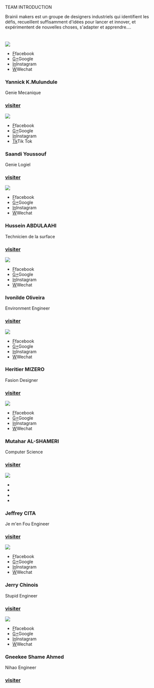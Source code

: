 <!-- Team navbar/members.md -->
  TEAM INTRODUCTION
  
  Brainii makers est un groupe de designers industriels qui identifient les défis, recueillent suffisamment d'idées pour lancer et innover, et expérimentent de nouvelles choses, s'adapter et apprendre....
<link rel="stylesheet" href="css/bootstrap-grid.min.css"/>
<div class="demo">
        <div class="container">
            <div class="row text-center">
                <h1 class="white"></h1>
            </div>
<div class="row">
                <div class="col-md-4 col-sm-6">
                    <div class="our-team">
                        <div class="pic">
                            <img src="images/Untitled-3.png">
                            <ul class="social">
                                <li><a href="#" class="fab fa-facebook">F</a>facebook</li>
                                <li><a href="#" class="fab fa-google-plus">G+</a>Google</li>
                                <li><a href="#" class="fab fa-instagram">In</a>Instagram</li>
                                <li><a href="#" class="fab fa-linkedin">W</a>Wechat</li>
                            </ul>
                        </div>
                        <div class="team-content">
                            <h3 class="title">Yannick K.Mulundule</h3>
                            <span class="post">Genie Mecanique</span>
                            <h3><a href="https://yannickkabasso.github.io/About-Yan/" class="title">visiter</a></h3>
                        </div>
                    </div>
                </div>

<div class="col-md-4 col-sm-6">
                    <div class="our-team">
                        <div class="pic">
                            <img src="images/yar1.jpg">
                            <ul class="social">
                                <li><a href="https://www.facebook.com/profile.php?id=100080783966190" class="fab fa-facebook">F</a>facebook</li>
                                <li><a href="#" class="fab fa-google-plus">G+</a>Google</li>
                                <li><a href="#" class="fab fa-instagram">In</a>Instagram</li>
                                <li><a href="https://v.douyin.com/M4Rt4pF/" class="fab fa-linkedin">Tk</a>Tik Tok</li>
                            </ul>
                        </div>
                        <div class="team-content">
                            <h3 class="title">Saandi Youssouf</h3>
                            <span class="post">Genie Logiel</span>
                            <h3><a href="https://youssouf749.github.io/Danida2225/" class="title">visiter</a></h3>
                        </div>
                    </div>
                </div>

<div class="col-md-4 col-sm-6">
                    <div class="our-team">
                        <div class="pic">
                            <img src="images/yar1.jpg">
                            <ul class="social">
                                <li><a href="#" class="fab fa-facebook">F</a>facebook</li>
                                <li><a href="#" class="fab fa-google-plus">G+</a>Google</li>
                                <li><a href="#" class="fab fa-instagram">In</a>Instagram</li>
                                <li><a href="#" class="fab fa-linkedin">W</a>Wechat</li>
                            </ul>
                        </div>
                        <div class="team-content">
                            <h3 class="title">Hussein ABDULAAHI</h3>
                            <span class="post">Technicien de la surface</span>
                        <h3><a href="#" class="title">visiter</a></h3>
                        </div>
                    </div>
                </div>
            </div>
            <div class="row">
                <div class="col-md-4 col-sm-6">
                    <div class="our-team">
                        <div class="pic">
                            <img src="images/yar1.jpg">
                            <ul class="social">
                               <li><a href="#" class="fab fa-facebook">F</a>facebook</li>
                                <li><a href="#" class="fab fa-google-plus">G+</a>Google</li>
                                <li><a href="#" class="fab fa-instagram">In</a>Instagram</li>
                                <li><a href="#" class="fab fa-linkedin">W</a>Wechat</li>
                            </ul>
                        </div>
                        <div class="team-content">
                            <h3 class="title">Ivonilde Oliveira</h3>
                            <span class="post">Environment Engineer</span>
                            <h3><a href="#" class="title">visiter</a></h3>
                        </div>
                    </div>
                </div>

<div class="col-md-4 col-sm-6">
                    <div class="our-team">
                        <div class="pic">
                            <img src="images/yar1.jpg">
                            <ul class="social">
                                <li><a href="#" class="fab fa-facebook">F</a>facebook</li>
                                <li><a href="#" class="fab fa-google-plus">G+</a>Google</li>
                                <li><a href="#" class="fab fa-instagram">In</a>Instagram</li>
                                <li><a href="#" class="fab fa-linkedin">W</a>Wechat</li>
                            </ul>
                        </div>
                        <div class="team-content">
                            <h3 class="title">Heritier MIZERO</h3>
                            <span class="post">Fasion Designer</span>
                            <h3><a href="#" class="title">visiter</a></h3>
                        </div>
                    </div>
                </div>

<div class="col-md-4 col-sm-6">
                    <div class="our-team">
                        <div class="pic">
                            <img src="images/yar1.jpg">
                            <ul class="social">
                               <li><a href="#" class="fab fa-facebook">F</a>facebook</li>
                                <li><a href="#" class="fab fa-google-plus">G+</a>Google</li>
                                <li><a href="#" class="fab fa-instagram">In</a>Instagram</li>
                                <li><a href="#" class="fab fa-linkedin">W</a>Wechat</li>
                            </ul>
                        </div>
                        <div class="team-content">
                            <h3 class="title">Mutahar AL-SHAMERI</h3>
                            <span class="post">Computer Science</span>
                            <h3><a href="#" class="title">visiter</a></h3>
                        </div>
                    </div>
                </div>
            </div>
            <div class="row">
                <div class="col-md-4 col-sm-6">
                    <div class="our-team">
                        <div class="pic">
                            <img src="images/yar1.jpg">
                            <ul class="social">
                                <li><a href="#" class="fab fa-facebook"></a></li>
                                <li><a href="#" class="fab fa-google-plus"></a></li>
                                <li><a href="#" class="fab fa-instagram"></a></li>
                                <li><a href="#" class="fab fa-linkedin"></a></li>
                            </ul>
                        </div>
                        <div class="team-content">
                            <h3 class="title">Jeffrey CITA</h3>
                            <span class="post">Je m'en Fou Engineer</span>
                            <h3><a href="#" class="title">visiter</a></h3>
                        </div>
                    </div>
                </div>

<div class="col-md-4 col-sm-6">
                    <div class="our-team">
                        <div class="pic">
                            <img src="images/yar1.jpg">
                            <ul class="social">
                                <li><a href="#" class="fab fa-facebook">F</a>facebook</li>
                                <li><a href="#" class="fab fa-google-plus">G+</a>Google</li>
                                <li><a href="#" class="fab fa-instagram">In</a>Instagram</li>
                                <li><a href="#" class="fab fa-linkedin">W</a>Wechat</li>
                            </ul>
                        </div>
                        <div class="team-content">
                            <h3 class="title">Jerry Chinois</h3>
                            <span class="post">Stupid Engineer</span>
                            <h3><a href="#" class="title">visiter</a></h3>
                        </div>
                    </div>
                </div>

<div class="col-md-4 col-sm-6">
                    <div class="our-team">
                        <div class="pic">
                            <img src="images/yar1.jpg">
                            <ul class="social">
                                <li><a href="#" class="fab fa-facebook">F</a>facebook</li>
                                <li><a href="#" class="fab fa-google-plus">G+</a>Google</li>
                                <li><a href="#" class="fab fa-instagram">In</a>Instagram</li>
                                <li><a href="#" class="fab fa-linkedin">W</a>Wechat</li>
                            </ul>
                        </div>
                        <div class="team-content">
                            <h3 class="title">Gneekee Shame Ahmed</h3>
                            <span class="post">Nihao Engineer</span>
                            <h3><a href="#" class="title">visiter</a></h3>
                        </div>
                    </div>
                </div>
            </div>
        </div>
    </div>